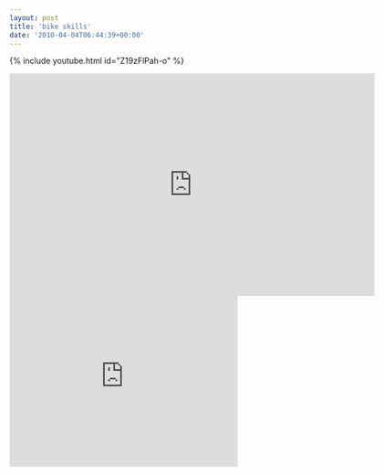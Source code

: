 ```yaml
---
layout: post
title: 'bike skills'
date: '2010-04-04T06:44:39+00:00'
---
```

{% include youtube.html id="Z19zFlPah-o" %}

<div class='embed-container'>
  <iframe title="YouTube video player" width="640" height="390" src="http://www.youtube.com/embed/Z19zFlPah-o?wmode=transparent&autohide=1&egm=0&hd=1&iv_load_policy=3&modestbranding=1&rel=0&showinfo=0&showsearch=0" frameborder="0" allowfullscreen></iframe>
</div>

<iframe width="400" height="299" src="http://www.youtube.com/embed/Z19zFlPah-o?wmode=transparent&autohide=1&egm=0&hd=1&iv_load_policy=3&modestbranding=1&rel=0&showinfo=0&showsearch=0" frameborder="0" allowfullscreen></iframe><br/>
